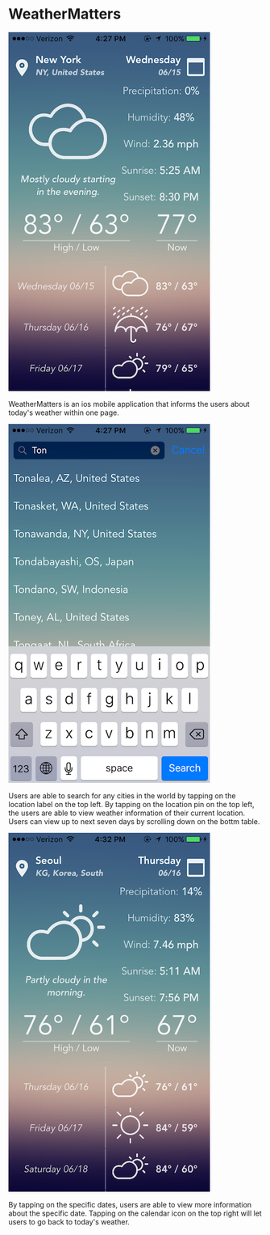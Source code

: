 # WeatherMatters

![alt tag](https://github.com/ellenshin/WeatherMatters/blob/master/IMG_0529.PNG)

WeatherMatters is an ios mobile application that informs the users about today's weather within one page.

![alt tag](https://github.com/ellenshin/WeatherMatters/blob/master/IMG_0528.PNG)

Users are able to search for any cities in the world by tapping on the location label on the top left.
By tapping on the location pin on the top left, the users are able to view weather information of their current location.
Users can view up to next seven days by scrolling down on the bottm table. 

![alt tag](https://github.com/ellenshin/WeatherMatters/blob/master/IMG_0530.PNG)

By tapping on the specific dates, users are able to view more information about the specific date.
Tapping on the calendar icon on the top right will let users to go back to today's weather.

